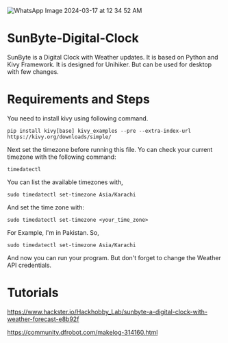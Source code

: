 ![WhatsApp Image 2024-03-17 at 12 34 52 AM](https://github.com/Builtfor-developers/SunByte-Digital-Clock/assets/70629275/fb5932ce-15a7-4b1f-8800-ab8cfecee162) 

# SunByte-Digital-Clock
SunByte is a Digital Clock with Weather updates. It is based on Python and Kivy Framework. It is designed for Unihiker. But can be used for desktop with few changes.
# Requirements and Steps
You need to install kivy using following command.

`pip install kivy[base] kivy_examples --pre --extra-index-url https://kivy.org/downloads/simple/`

Next set the timezone before running this file. Yo can check your current timezone with the following command:

`timedatectl`

You can list the available timezones with,

`sudo timedatectl set-timezone Asia/Karachi`


And set the time zone with:

`sudo timedatectl set-timezone <your_time_zone>`

For Example, I'm in Pakistan. So,

`sudo timedatectl set-timezone Asia/Karachi`

And now you can run your program. But don't forget to change the Weather API credentials. 


# Tutorials
https://www.hackster.io/Hackhobby_Lab/sunbyte-a-digital-clock-with-weather-forecast-e8b92f

https://community.dfrobot.com/makelog-314160.html


